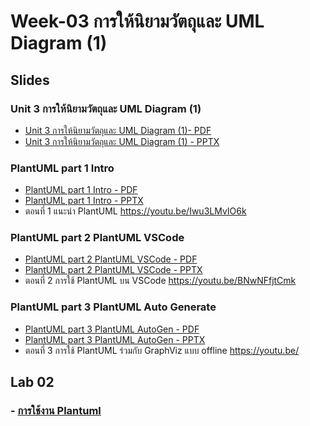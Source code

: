 # Week-03 การให้นิยามวัตถุและ UML Diagram (1)

## Slides
### Unit 3 การให้นิยามวัตถุและ UML Diagram (1)

 - [Unit 3 การให้นิยามวัตถุและ UML Diagram (1)- PDF](./Slides/OOP-Week-03-Abstracion-and-UML-Diagram-(1).pdf)
- [Unit 3 การให้นิยามวัตถุและ UML Diagram (1) - PPTX](./Slides/OOP-Week-03-Abstracion-and-UML-Diagram-(1).pptx)

### PlantUML part 1 Intro
- [PlantUML part 1 Intro - PDF](./Slides/PlantUML_part_1_Intro.pdf)
- [PlantUML part 1 Intro - PPTX](./Slides/OOP-Week-03-Abstracion-and-UML-Diagram-(1).pptx)
- ตอนที่ 1 แนะนำ PlantUML https://youtu.be/Iwu3LMvIO6k 

### PlantUML part 2 PlantUML VSCode
- [PlantUML part 2 PlantUML VSCode - PDF](./Slides/PlantUML_part_2_PlantUML_VSCode.pdf)
- [PlantUML part 2 PlantUML VSCode - PPTX](./Slides/PlantUML_part_2_PlantUML_VSCode.pptx)
- ตอนที่ 2 การใช้ PlantUML บน VSCode https://youtu.be/BNwNFfjtCmk 

### PlantUML part 3 PlantUML Auto Generate
- [PlantUML part 3 PlantUML AutoGen - PDF](./Slides/PlantUML_part_3_PlantUML_AutoGen.pdf)
- [PlantUML part 3 PlantUML AutoGen - PPTX](./Slides/PlantUML_part_3_PlantUML_AutoGen.pptx)
- ตอนที่ 3 การใช้ PlantUML ร่วมกับ GraphViz แบบ offline https://youtu.be/
## Lab 02

### - [การใช้งาน Plantuml](./Lab-02-part-1.md)


